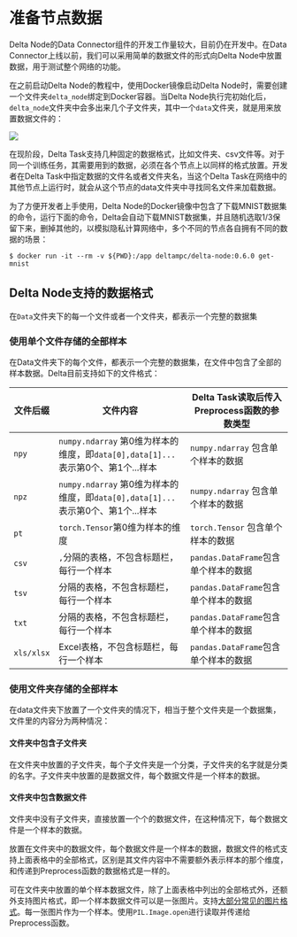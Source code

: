 # 准备节点数据

Delta Node的Data Connector组件的开发工作量较大，目前仍在开发中。在Data Connector上线以前，我们可以采用简单的数据文件的形式向Delta Node中放置数据，用于测试整个网络的功能。

在之前启动Delta Node的教程中，使用Docker镜像启动Delta Node时，需要创建一个文件夹`delta_node`绑定到Docker容器。当Delta Node执行完初始化后，`delta_node`文件夹中会多出来几个子文件夹，其中一个`data`文件夹，就是用来放置数据文件的：

![](../.gitbook/assets/8b25eb6eb24504b552cae92c6fc6be1.png)

在现阶段，Delta Task支持几种固定的数据格式，比如文件夹、csv文件等。对于同一个训练任务，其需要用到的数据，必须在各个节点上以同样的格式放置。开发者在Delta Task中指定数据的文件名或者文件夹名，当这个Delta Task在网络中的其他节点上运行时，就会从这个节点的data文件夹中寻找同名文件来加载数据。

为了方便开发者上手使用，Delta Node的Docker镜像中包含了下载MNIST数据集的命令，运行下面的命令，Delta会自动下载MNIST数据集，并且随机选取1/3保留下来，删掉其他的，以模拟隐私计算网络中，多个不同的节点各自拥有不同的数据的场景：

```
$ docker run -it --rm -v ${PWD}:/app deltampc/delta-node:0.6.0 get-mnist
```

## Delta Node支持的数据格式

在`Data`文件夹下的每一个文件或者一个文件夹，都表示一个完整的数据集

### 使用单个文件存储的全部样本

在Data文件夹下的每个文件，都表示一个完整的数据集，在文件中包含了全部的样本数据。Delta目前支持如下的文件格式：

| 文件后缀       | 文件内容                                                           | Delta Task读取后传入Preprocess函数的参数类型 |
| ---------- | -------------------------------------------------------------- | -------------------------------- |
| `npy`      | `numpy.ndarray` 第0维为样本的维度，即`data[0],data[1]...` 表示第0个、第1个...样本 | `numpy.ndarray` 包含单个样本的数据        |
| `npz`      | `numpy.ndarray` 第0维为样本的维度，即`data[0],data[1]...` 表示第0个、第1个...样本 | `numpy.ndarray` 包含单个样本的数据        |
| `pt`       | `torch.Tensor`第0维为样本的维度                                        | `torch.Tensor` 包含单个样本的数据         |
| `csv`      | `,`分隔的表格，不包含标题栏，每行一个样本                                         | `pandas.DataFrame`包含单个样本的数据      |
| `tsv`      | 分隔的表格，不包含标题栏，每行一个样本                                            | `pandas.DataFrame`包含单个样本的数据      |
| `txt`      | 分隔的表格，不包含标题栏，每行一个样本                                            | `pandas.DataFrame`包含单个样本的数据      |
| `xls/xlsx` | Excel表格，不包含标题栏，每行一个样本                                          | `pandas.DataFrame`包含单个样本的数据      |

### 使用文件夹存储的全部样本

在data文件夹下放置了一个文件夹的情况下，相当于整个文件夹是一个数据集，文件里的内容分为两种情况：

#### 文件夹中包含子文件夹

在文件夹中放置的子文件夹，每个子文件夹是一个分类，子文件夹的名字就是分类的名字。子文件夹中放置的是数据文件，每个数据文件是一个样本的数据。

#### 文件夹中包含数据文件

文件夹中没有子文件夹，直接放置一个个的数据文件，在这种情况下，每个数据文件是一个样本的数据。

放置在文件夹中的数据文件，每个数据文件是一个样本的数据，数据文件的格式支持上面表格中的全部格式，区别是其文件内容中不需要额外表示样本的那个维度，和传递到Preprocess函数的数据格式是一样的。

可在文件夹中放置的单个样本数据文件，除了上面表格中列出的全部格式外，还额外支持图片格式，即一个样本数据文件可以是一张图片。支持[大部分常见的图片格式](https://pillow.readthedocs.io/en/stable/handbook/image-file-formats.html)。每一张图片作为一个样本。使用`PIL.Image.open`进行读取并传递给Preprocess函数。
